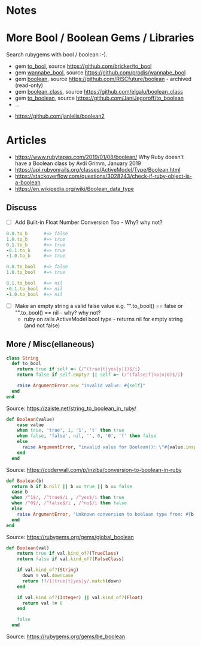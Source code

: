 # Notes



# More Bool / Boolean Gems / Libraries

Search rubygems with bool / boolean :-).

- gem [to_bool](https://rubygems.org/gems/to_bool), source <https://github.com/bricker/to_bool>
- gem [wannabe_bool](https://rubygems.org/gems/wannabe_bool), source <https://github.com/prodis/wannabe_bool>
- gem [boolean](https://rubygems.org/gems/boolean), source <https://github.com/RISCfuture/boolean> - archived (read-only)
- gem [boolean_class](https://rubygems.org/gems/boolean_class), source <https://github.com/elgalu/boolean_class>
- gem [to_boolean](https://rubygems.org/gems/to_boolean), source <https://github.com/JaniJegoroff/to_boolean>
- ...

<!-- break -->

- <https://github.com/janlelis/boolean2> 



# Articles

- <https://www.rubytapas.com/2019/01/08/boolean/> Why Ruby doesn't have a Boolean class
 	by Avdi Grimm, January 2019
- <https://api.rubyonrails.org/classes/ActiveModel/Type/Boolean.html>
- <https://stackoverflow.com/questions/3028243/check-if-ruby-object-is-a-boolean>
- <https://en.wikipedia.org/wiki/Boolean_data_type>



## Discuss

- [ ] Add Built-in Float Number Conversion Too - Why? why not?

``` ruby
0.0.to_b      #=> false
1.0.to_b      #=> true
0.1.to_b      #=> true
-0.1.to_b     #=> true
-1.0.to_b     #=> true

0.0.to_bool   #=> false
1.0.to_bool   #=> true

0.1.to_bool   #=> nil
-0.1.to_bool  #=> nil
-1.0.to_bool  #=> nil
```

- [ ] Make an empty string a valid false value e.g. "".to_bool() == false  or "".to_bool() == nil -  why? why not?
  - ruby on rails ActiveModel bool type - returns nil for empty string (and not false)


## More / Misc(ellaneous)

``` ruby
class String
  def to_bool
    return true if self =~ (/^(true|t|yes|y|1)$/i)
    return false if self.empty? || self =~ (/^(false|f|no|n|0)$/i)

    raise ArgumentError.new "invalid value: #{self}"
  end
end
```

Source: <https://zaiste.net/string_to_boolean_in_ruby/>


``` ruby
def Boolean(value)
    case value
    when true, 'true', 1, '1', 't' then true
    when false, 'false', nil, '', 0, '0', 'f' then false
    else
      raise ArgumentError, "invalid value for Boolean(): \"#{value.inspect}\""
    end
  end
```

Source: <https://coderwall.com/p/inziba/conversion-to-boolean-in-ruby>

``` ruby
def Boolean(b)
  return b if b.nil? || b == true || b == false
  case b
  when /^1$/, /^true$/i , /^yes$/i then true
  when /^0$/, /^false$/i , /^no$/i then false
  else
    raise ArgumentError, "Unknown conversion to boolean type from: #{b.class}, Inspect: #{b.inspect}"
  end
end
```
Source: <https://rubygems.org/gems/global_boolean>

``` ruby
def Boolean(val)
    return true if val.kind_of?(TrueClass)
    return false if val.kind_of?(FalseClass)

    if val.kind_of?(String)
      down = val.downcase
      return !!/1|true|t|yes|y/.match(down)
    end

    if val.kind_of?(Integer) || val.kind_of?(Float)
      return val != 0
    end

    false
  end
```

Source: <https://rubygems.org/gems/be_boolean>



